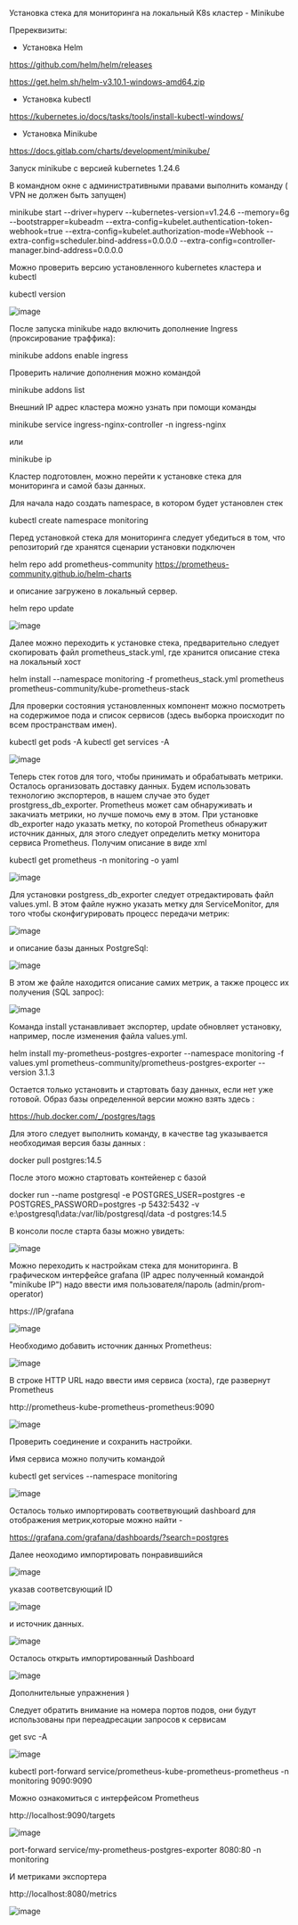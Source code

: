 Установка стека для мониторинга на локальный K8s кластер -  Minikube

Пререквизиты:

- Установка Helm

https://github.com/helm/helm/releases 

https://get.helm.sh/helm-v3.10.1-windows-amd64.zip

- Установка kubectl

https://kubernetes.io/docs/tasks/tools/install-kubectl-windows/

- Установка Minikube

https://docs.gitlab.com/charts/development/minikube/


Запуск minikube с версией kubernetes 1.24.6

В командном окне  с административными  правами выполнить команду ( VPN не должен быть запущен)

minikube start --driver=hyperv --kubernetes-version=v1.24.6 --memory=6g --bootstrapper=kubeadm --extra-config=kubelet.authentication-token-webhook=true --extra-config=kubelet.authorization-mode=Webhook --extra-config=scheduler.bind-address=0.0.0.0 --extra-config=controller-manager.bind-address=0.0.0.0

Можно проверить версию установленного kubernetes кластера и kubectl

kubectl version

![image](https://user-images.githubusercontent.com/68746298/198032922-c30b1b4b-2f61-4f27-8d0c-9865842a6d67.png)


После запуска minikube надо включить дополнение Ingress (проксирование траффика):

minikube addons enable ingress

Проверить наличие дополнения можно командой

minikube addons list

Внешний IP адрес кластера можно узнать при помощи команды

minikube service ingress-nginx-controller -n ingress-nginx

или

minikube ip

Кластер подготовлен, можно перейти к установке стека для мониторинга и самой базы данных.

Для начала надо создать namespace, в котором будет установлен стек 

kubectl create namespace monitoring 

Перед установкой стека для мониторинга следует убедиться в том, что репозиторий где хранятся сценарии установки подключен

helm repo add prometheus-community https://prometheus-community.github.io/helm-charts

и описание загружено в локальный сервер.

helm repo update 

![image](https://user-images.githubusercontent.com/68746298/199480715-90ac7677-4ce4-4ad8-a702-218f4992bc8c.png)

Далее можно переходить к установке стека, предварительно следует скопировать файл prometheus_stack.yml, где хранится описание стека на локальный хост

helm install   --namespace monitoring   -f prometheus_stack.yml   prometheus prometheus-community/kube-prometheus-stack

Для проверки состояния установленных компонент можно посмотреть на содержимое пода и список сервисов (здесь выборка происходит по всем пространствам имен). 

kubectl get pods -A 
kubectl get services -A


![image](https://user-images.githubusercontent.com/68746298/199483832-29d2b6a2-ab73-43c7-bea9-dd76ca6361ca.png)

Теперь стек готов для того, чтобы принимать и обрабатывать метрики. Осталось организовать доставку данных. Будем использовать технологию экспортеров, в нашем случае это будет prostgress_db_exporter. Prometheus может сам обнаруживать и закачиать метрики, но лучше помочь ему в этом. При установке db_exporter надо указать метку, по которой Promеtheus обнаружит источник данных, для этого следует определить метку монитора сервиса Prometheus. Получим описание в виде xml

kubectl get prometheus -n monitoring -o yaml

![image](https://user-images.githubusercontent.com/68746298/199534271-ee3b65fc-0544-442e-bae9-67f4c467aabc.png)


Для установки postgress_db_exporter следует отредактировать файл values.yml. В этом файле нужно указать метку для ServiceMonitor, для того чтобы сконфигурировать процесс передачи метрик: 


![image](https://user-images.githubusercontent.com/68746298/199539191-fe2cd6fe-f466-451f-ac7c-e190620c1dde.png)

и описание базы данных PostgreSql:

![image](https://user-images.githubusercontent.com/68746298/199539808-b3550709-f82e-483b-b7bc-0f217a1a4ea3.png)

В этом же файле находится описание самих метрик, а также процесс их получения (SQL запрос):

![image](https://user-images.githubusercontent.com/68746298/199540580-7670ed42-c915-4c77-9867-75e92fff9e3b.png)

Команда install устанавливает экспортер, update обновляет установку, например, после изменения файла values.yml.

helm install my-prometheus-postgres-exporter --namespace monitoring -f values.yml  prometheus-community/prometheus-postgres-exporter --version 3.1.3

Остается только установить и стартовать базу данных, если нет уже готовой. Образ базы определенной  версии можно взять здесь :

https://hub.docker.com/_/postgres/tags

Для этого следует выполнить команду, в качестве tag указывается необходимая версия базы данных :

docker pull postgres:14.5

После этого можно стартовать контейенер с базой   

docker run --name postgresql -e POSTGRES_USER=postgres -e POSTGRES_PASSWORD=postgres -p 5432:5432 -v e:\postgresql\data:/var/lib/postgresql/data -d postgres:14.5

В консоли после старта базы можно увидеть:

![image](https://user-images.githubusercontent.com/68746298/199548324-eab11de9-f22e-467e-8ba9-5f0ea793255b.png)

Можно переходить к настройкам стека для мониторинга. В графическом интерфейсе grafana (IP адрес полученный командой "minikube IP") надо ввести имя пользователя/пароль (admin/prom-operator)

https://IP/grafana

![image](https://user-images.githubusercontent.com/68746298/199550497-34bfac51-b0e8-44de-843b-6a6c51cafe35.png)

Необходимо добавить источник данных Prometheus:

![image](https://user-images.githubusercontent.com/68746298/199551627-1695a3c8-3f4a-4e60-b7eb-f99f42eee358.png)

В строке HTTP URL надо ввести имя сервиса (хоста), где развернут Prometheus 

http://prometheus-kube-prometheus-prometheus:9090

![image](https://user-images.githubusercontent.com/68746298/199554416-a021c2dc-3bba-4da0-82aa-8bafb50ba709.png)


Проверить соединение и сохранить настройки. 

Имя сервиса можно получить командой  

kubectl get services --namespace monitoring 

![image](https://user-images.githubusercontent.com/68746298/199555177-6f99f005-83ea-4039-a1a5-c6339681468d.png)

Осталось только импортировать соответвующий dashboard для отображения метрик,которые можно найти -


https://grafana.com/grafana/dashboards/?search=postgres

Далее неоходимо импортировать понравившийся 

![image](https://user-images.githubusercontent.com/68746298/197983168-516379ab-d194-4aef-b705-f674987db186.png)

указав соответсвующий ID 

![image](https://user-images.githubusercontent.com/68746298/197991358-f3c3a26d-8e52-40fe-b815-b21a475ad3ab.png)

и источник данных.

![image](https://user-images.githubusercontent.com/68746298/199667219-9a8f827b-c5eb-45b0-ad61-ed6175707b40.png)


Осталось открыть импортированный Dashboard

![image](https://user-images.githubusercontent.com/68746298/199579282-54e2f54c-24bd-4817-ada1-82eaff2cf718.png)

Дополнительные упражнения )

Следует обратить внимание на номера портов подов, они будут использованы при переадресации запросов к сервисам

 get svc -A
 
![image](https://user-images.githubusercontent.com/68746298/199672683-bfb0c30a-590a-446d-9009-131dc157bc13.png)

kubectl port-forward  service/prometheus-kube-prometheus-prometheus -n monitoring 9090:9090

Можно ознакомиться с интерфейсом Prometheus

http://localhost:9090/targets

![image](https://user-images.githubusercontent.com/68746298/199672311-b164543d-1e91-4be7-b055-d7986a68b2ea.png)

port-forward  service/my-prometheus-postgres-exporter 8080:80 -n monitoring

И метриками экспортера

http://localhost:8080/metrics

![image](https://user-images.githubusercontent.com/68746298/199683952-abc94c09-225e-4f9c-8494-4a9e236b9700.png)



























